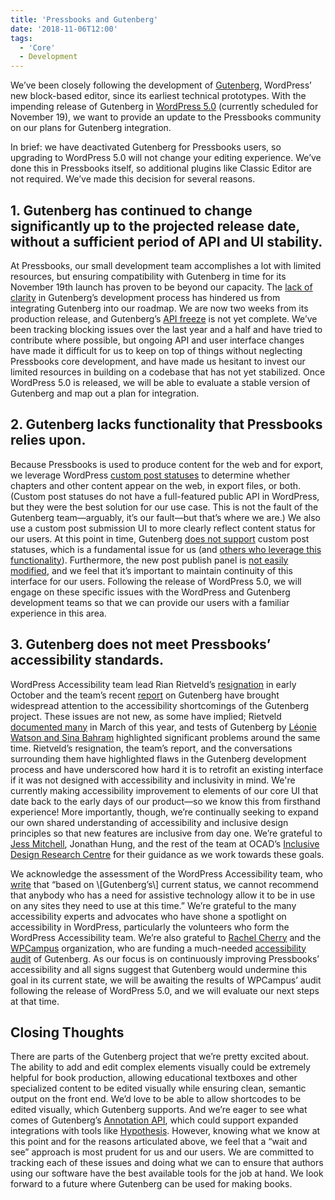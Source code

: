 ```yaml
---
title: 'Pressbooks and Gutenberg'
date: '2018-11-06T12:00'
tags:
  - 'Core'
  - Development
---
```


We’ve been closely following the development of [Gutenberg][1], WordPress’ new block-based
editor, since its earliest technical prototypes. With the impending release of Gutenberg
in [WordPress 5.0][2] (currently scheduled for November 19), we want to provide an update
to the Pressbooks community on our plans for Gutenberg integration.

In brief: we have deactivated Gutenberg for Pressbooks users, so upgrading to WordPress
5.0 will not change your editing experience. We’ve done this in Pressbooks itself, so
additional plugins like Classic Editor are not required. We’ve made this decision for
several reasons.

## 1. Gutenberg has continued to change significantly up to the projected release date, without a sufficient period of API and UI stability.

At Pressbooks, our small development team accomplishes a lot with limited resources, but
ensuring compatibility with Gutenberg in time for its November 19th launch has proven to
be beyond our capacity. The [lack of clarity][3] in Gutenberg’s development process has
hindered us from integrating Gutenberg into our roadmap. We are now two weeks from its
production release, and Gutenberg’s [API freeze][4] is not yet complete. We’ve been
tracking blocking issues over the last year and a half and have tried to contribute where
possible, but ongoing API and user interface changes have made it difficult for us to keep
on top of things without neglecting Pressbooks core development, and have made us hesitant
to invest our limited resources in building on a codebase that has not yet stabilized.
Once WordPress 5.0 is released, we will be able to evaluate a stable version of Gutenberg
and map out a plan for integration.

## 2. Gutenberg lacks functionality that Pressbooks relies upon.

Because Pressbooks is used to produce content for the web and for export, we leverage
WordPress [custom post statuses][5] to determine whether chapters and other content appear
on the web, in export files, or both. (Custom post statuses do not have a full-featured
public API in WordPress, but they were the best solution for our use case. This is not the
fault of the Gutenberg team—arguably, it’s our fault—but that’s where we are.) We also use
a custom post submission UI to more clearly reflect content status for our users. At this
point in time, Gutenberg [does not support][6] custom post statuses, which is a
fundamental issue for us (and [others who leverage this functionality][7]). Furthermore,
the new post publish panel is [not easily modified][8], and we feel that it’s important to
maintain continuity of this interface for our users. Following the release of WordPress
5.0, we will engage on these specific issues with the WordPress and Gutenberg development
teams so that we can provide our users with a familiar experience in this area.

## 3. Gutenberg does not meet Pressbooks’ accessibility standards.

WordPress Accessibility team lead Rian Rietveld’s [resignation][9] in early October and
the team’s recent [report][10] on Gutenberg have brought widespread attention to the
accessibility shortcomings of the Gutenberg project. These issues are not new, as some
have implied; Rietveld [documented many][11] in March of this year, and tests of Gutenberg
by [Léonie Watson and Sina Bahram][12] highlighted significant problems around the same
time. Rietveld’s resignation, the team’s report, and the conversations surrounding them
have highlighted flaws in the Gutenberg development process and have underscored how hard
it is to retrofit an existing interface if it was not designed with accessibility and
inclusivity in mind. We're currently making accessibility improvement to elements of our
core UI that date back to the early days of our product—so we know this from firsthand
experience! More importantly, though, we’re continually seeking to expand our own shared
understanding of accessibility and inclusive design principles so that new features are
inclusive from day one. We’re grateful to [Jess Mitchell][13], Jonathan Hung, and the rest
of the team at OCAD’s [Inclusive Design Research Centre][14] for their guidance as we work
towards these goals.

We acknowledge the assessment of the WordPress Accessibility team, who [write][15] that
“based on \\[Gutenberg’s\\] current status, we cannot recommend that anybody who has a
need for assistive technology allow it to be in use on any sites they need to use at this
time.” We’re grateful to the many accessibility experts and advocates who have shone a
spotlight on accessibility in WordPress, particularly the volunteers who form the
WordPress Accessibility team. We’re also grateful to [Rachel Cherry][16] and the
[WPCampus][17] organization, who are funding a much-needed [accessibility audit][18] of
Gutenberg. As our focus is on continuously improving Pressbooks’ accessibility and all
signs suggest that Gutenberg would undermine this goal in its current state, we will be
awaiting the results of WPCampus’ audit following the release of WordPress 5.0, and we
will evaluate our next steps at that time.

## Closing Thoughts

There are parts of the Gutenberg project that we’re pretty excited about. The ability to
add and edit complex elements visually could be extremely helpful for book production,
allowing educational textboxes and other specialized content to be edited visually while
ensuring clean, semantic output on the front end. We’d love to be able to allow shortcodes
to be edited visually, which Gutenberg supports. And we’re eager to see what comes of
Gutenberg’s [Annotation API][19], which could support expanded integrations with tools
like [Hypothesis][20]. However, knowing what we know at this point and for the reasons
articulated above, we feel that a “wait and see” approach is most prudent for us and our
users. We are committed to tracking each of these issues and doing what we can to ensure
that authors using our software have the best available tools for the job at hand. We look
forward to a future where Gutenberg can be used for making books.

[1]: https://wordpress.org/gutenberg/
[2]: https://make.wordpress.org/core/5-0/
[3]: https://make.wordpress.org/core/2018/10/05/gutenberg-phase-2-leads/#comment-34084
[4]: https://github.com/WordPress/gutenberg/projects/18
[5]: https://developer.wordpress.org/reference/functions/register_post_status/
[6]: https://github.com/WordPress/gutenberg/issues/3144
[7]: https://github.com/AllediaWordPress/PublishPress/issues/296
[8]:
  https://github.com/danielbachhuber/gutenberg-migration-guide/blob/master/action-post-submitbox.md
[9]: https://rianrietveld.com/2018/10/09/i-have-resigned-the-wordpress-accessibility-team/
[10]:
  https://make.wordpress.org/accessibility/2018/10/29/report-on-the-accessibility-status-of-gutenberg/
[11]:
  https://make.wordpress.org/accessibility/2018/03/28/accessibility-of-gutenberg-the-state-of-play/
[12]:
  https://make.wordpress.org/accessibility/2018/03/27/accessibility-team-meeting-march-26-2018/
[13]: https://twitter.com/jesshmitchell
[14]: https://idrc.ocadu.ca/
[15]:
  https://make.wordpress.org/accessibility/2018/10/29/report-on-the-accessibility-status-of-gutenberg/
[16]: https://twitter.com/bamadesigner
[17]: https://wpcampus.org/
[18]: https://wpcampus.org/2018/10/gutenberg-a11y-audit-rfp/
[19]: https://github.com/WordPress/gutenberg/pull/7718/
[20]: https://web.hypothes.is/
